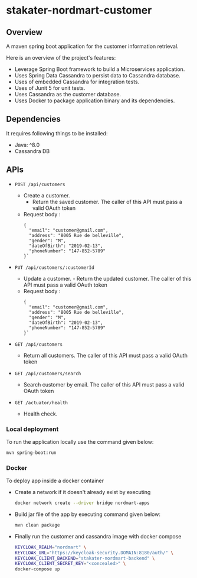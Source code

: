 # stakater-nordmart-customer

## Overview

A maven spring boot application for the customer information retrieval.

Here is an overview of the project's features:

- Leverage Spring Boot framework to build a Microservices application.
- Uses Spring Data Cassandra to persist data to Cassandra database.
- Uses of embedded Cassandra for integration tests.
- Uses of Junit 5 for unit tests.
- Uses Cassandra as the customer database.
- Uses Docker to package application binary and its dependencies.

## Dependencies

It requires following things to be installed:

* Java: ^8.0
* Cassandra DB

## APIs

- `POST /api/customers`
    - Create a customer. 
        - Return the saved customer.  The caller of this API must pass a valid OAuth token
    - Request body :
        ```
        {
          "email": "customer@gmail.com",
          "address": "8005 Rue de belleville",
          "gender": "M",
          "dateOfBirth": "2019-02-13",
          "phoneNumber": "147-852-5789"
        }`
        
- `PUT /api/customers/:customerId`
    - Update a customer. - Return the updated customer.  The caller of this API must pass a valid OAuth token
    - Request body :
        ```
        {
          "email": "customer@gmail.com",
          "address": "8005 Rue de belleville",
          "gender": "M",
          "dateOfBirth": "2019-02-13",
          "phoneNumber": "147-852-5789"
        }`
        
- `GET /api/customers`
    - Return all customers. The caller of this API must pass a valid OAuth token
    
- `GET /api/customers/search`
    - Search customer by email. The caller of this API must pass a valid OAuth token

- `GET /actuator/health`
    - Health check.

### Local deployment

To run the application locally use the command given below:

```bash
mvn spring-boot:run
```

### Docker

To deploy app inside a docker container

* Create a network if it doesn't already exist by executing

  ```bash
  docker network create --driver bridge nordmart-apps
  ```

* Build jar file of the app by executing command given below:

  ```bash
  mvn clean package
  ```

* Finally run the customer and cassandra image with docker compose

  ```bash
  KEYCLOAK_REALM="nordmart" \
  KEYCLOAK_URL="https://keycloak-security.DOMAIN:8180/auth/" \
  KEYCLOAK_CLIENT_BACKEND="stakater-nordmart-backend" \
  KEYCLOAK_CLIENT_SECRET_KEY="<concealed>" \
  docker-compose up
  ```